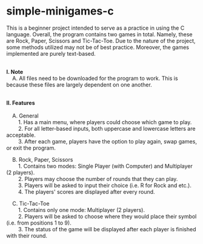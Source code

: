 # simple-minigames-c

This is a beginner project intended to serve as a practice in using the C language. Overall, the program contains two games in total. 
Namely, these are Rock, Paper, Scissors and Tic-Tac-Toe. Due to the nature of the project, some methods utilized may not be of best practice. 
Moreover, the games implemented are purely text-based. <br/>

<br/> <b> I. Note </b> <br/>
&nbsp; &nbsp; A. All files need to be downloaded for the program to work. This is because these files are largely dependent on one another. <br/>

<br/> <b> II. Features </b> <br/> <br/>
&nbsp; &nbsp; A. General <br/>
&nbsp; &nbsp; &nbsp; &nbsp; 1. Has a main menu, where players could choose which game to play. <br/>
&nbsp; &nbsp; &nbsp; &nbsp; 2. For all letter-based inputs, both uppercase and lowercase letters are acceptable. <br/>
&nbsp; &nbsp; &nbsp; &nbsp; 3. After each game, players have the option to play again, swap games, or exit the program. <br/>
    
&nbsp; &nbsp; B. Rock, Paper, Scissors <br/>
&nbsp; &nbsp; &nbsp; &nbsp; 1. Contains two modes: Single Player (with Computer) and Multiplayer (2 players). <br/>
&nbsp; &nbsp; &nbsp; &nbsp; 2. Players may choose the number of rounds that they can play. <br/>
&nbsp; &nbsp; &nbsp; &nbsp; 3. Players will be asked to input their choice (i.e. R for Rock and etc.). <br/> 
&nbsp; &nbsp; &nbsp; &nbsp; 4. The players' scores are displayed after every round. <br/>
 
&nbsp; &nbsp; C. Tic-Tac-Toe <br/>
&nbsp; &nbsp; &nbsp; &nbsp; 1. Contains only one mode: Multiplayer (2 players). <br/>
&nbsp; &nbsp; &nbsp; &nbsp; 2. Players will be asked to choose where they would place their symbol (i.e. from positions 1 to 9). <br/>
&nbsp; &nbsp; &nbsp; &nbsp; 3. The status of the game will be displayed after each player is finished with their round. <br/>
